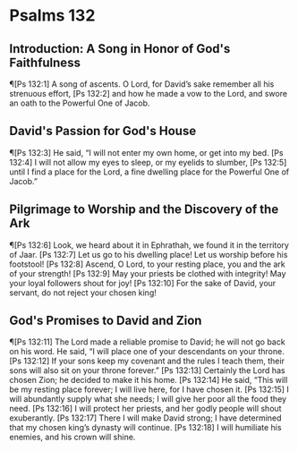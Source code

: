 # Psalms 132

## Introduction: A Song in Honor of God's Faithfulness
¶[Ps 132:1] A song of ascents. O Lord, for David’s sake remember all his strenuous effort,
[Ps 132:2] and how he made a vow to the Lord, and swore an oath to the Powerful One of Jacob.

## David's Passion for God's House
¶[Ps 132:3] He said, “I will not enter my own home, or get into my bed.
[Ps 132:4] I will not allow my eyes to sleep, or my eyelids to slumber,
[Ps 132:5] until I find a place for the Lord, a fine dwelling place for the Powerful One of Jacob.”

## Pilgrimage to Worship and the Discovery of the Ark
¶[Ps 132:6] Look, we heard about it in Ephrathah, we found it in the territory of Jaar.
[Ps 132:7] Let us go to his dwelling place! Let us worship before his footstool!
[Ps 132:8] Ascend, O Lord, to your resting place, you and the ark of your strength!
[Ps 132:9] May your priests be clothed with integrity! May your loyal followers shout for joy!
[Ps 132:10] For the sake of David, your servant, do not reject your chosen king!

## God's Promises to David and Zion
¶[Ps 132:11] The Lord made a reliable promise to David; he will not go back on his word. He said, “I will place one of your descendants on your throne.
[Ps 132:12] If your sons keep my covenant and the rules I teach them, their sons will also sit on your throne forever.”
[Ps 132:13] Certainly the Lord has chosen Zion; he decided to make it his home.
[Ps 132:14] He said, “This will be my resting place forever; I will live here, for I have chosen it.
[Ps 132:15] I will abundantly supply what she needs; I will give her poor all the food they need.
[Ps 132:16] I will protect her priests, and her godly people will shout exuberantly.
[Ps 132:17] There I will make David strong; I have determined that my chosen king’s dynasty will continue.
[Ps 132:18] I will humiliate his enemies, and his crown will shine.
